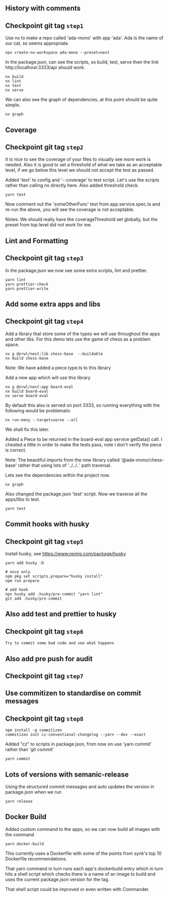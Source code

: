 ## History with comments

## Checkpoint git tag `step1`

Use nx to make a repo called 'ada-mono' with app 'ada'. Ada is the name of our cat, so seems appropriate.

    npx create-nx-workspace ada-mono --preset=nest

In the package.json, can see the scripts, so build, test, serve then the link http://localhost:3333/api should work.

    nx build
    nx lint
    nx test
    nx serve

We can also see the graph of dependencies, at this point should be quite simple.

    nx graph

## Coverage

## Checkpoint git tag `step2`

It is nice to see the coverage of your files to visually see more work is needed. Also it is good to set a threshold of what we take as an acceptable level, if we go below this level we should not accept the test as passed.

Added 'text' to config and '--coverage' to test script. Let's use the scripts rather than calling nx directly here. Also added threshold check.

    yarn test

Now comment out the 'someOtherFunc' test from app.service.spec.ts and re-run the above, you will see the coverage is not acceptable.

Notes: We should really have the coverageThreshold set globally, but the preset from top level did not work for me.

## Lint and Formatting

## Checkpoint git tag `step3`

In the package.json we now see some extra scripts, lint and prettier.

    yarn lint
    yarn prettier-check
    yarn prettier-write

## Add some extra apps and libs

## Checkpoint git tag `step4`

Add a library that store some of the types we will use throughout the apps and other libs. For this demo lets use the game of chess as a problem space.

    nx g @nrwl/nest:lib chess-base  --buildable
    nx build chess-base

Note: We have added a piece.type.ts to this library

Add a new app which will use this library

    nx g @nrwl/nest:app board-eval
    nx build board-eval
    nx serve board-eval

By default this also is served on port 3333, so running everything with the following would be problematic

    nx run-many --target=serve --all

We shall fix this later.

Added a Piece to be returned in the board-eval app service getData() call. I cheated a little in order to make the tests pass, note I don't verify the piece is correct.

Note: The beautiful imports from the new library called '@ada-mono/chess-base' rather that using lots of '../../..' path traversal.

Lets see the dependencies within the project now.

    nx graph

Also changed the package.json 'test' script. Now we traverse all the apps/libs to test.

    yarn test

## Commit hooks with husky

## Checkpoint git tag `step5`

Install husky, see https://www.npmjs.com/package/husky

    yarn add husky -D

    # once only
    npm pkg set scripts.prepare="husky install"
    npm run prepare

    # add hook
    npx husky add .husky/pre-commit "yarn lint"
    git add .husky/pre-commit

## Also add test and prettier to husky

## Checkpoint git tag `step6`

    Try to commit some bad code and see what happens

## Also add pre push for audit

## Checkpoint git tag `step7`

## Use commitizen to standardise on commit messages

## Checkpoint git tag `step8`

    npm install -g commitizen
    commitizen init cz-conventional-changelog --yarn --dev --exact

Added "cz" to scripts in package.json, from now on use 'yarn commit' rather than 'git commit'

    yarn commit

## Lots of versions with semanic-release

Using the structured commit messages and auto updates the version in package.json when we run

    yarn release

## Docker Build

Added custom command to the apps, so we can now build all images with the command

    yarn docker-build

This currently uses a Dockerfile with some of the points from synk's top 10 Dockerfile recommendations.

That yarn command in turn runs each app's dockerbuild entry which in turn hits a shell script which checks there is a name of an image to build and uses the current package.json version for the tag.

That shell script could be improved or even written with Commander.
